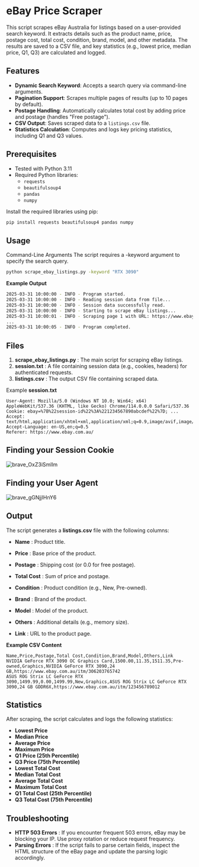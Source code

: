 # eBay Price Scraper

This script scrapes eBay Australia for listings based on a user-provided search keyword. It extracts details such as the product name, price, postage cost, total cost, condition, brand, model, and other metadata. The results are saved to a CSV file, and key statistics (e.g., lowest price, median price, Q1, Q3) are calculated and logged.

## Features

- **Dynamic Search Keyword**: Accepts a search query via command-line arguments.
- **Pagination Support**: Scrapes multiple pages of results (up to 10 pages by default).
- **Postage Handling**: Automatically calculates total cost by adding price and postage (handles "Free postage").
- **CSV Output**: Saves scraped data to a `listings.csv` file.
- **Statistics Calculation**: Computes and logs key pricing statistics, including Q1 and Q3 values.

## Prerequisites

- Tested with Python 3.11
- Required Python libraries:
  - `requests`
  - `beautifulsoup4`
  - `pandas`
  - `numpy`

Install the required libraries using pip:

```bash
pip install requests beautifulsoup4 pandas numpy
```

## Usage
Command-Line Arguments
The script requires a -keyword argument to specify the search query.

```bash
python scrape_ebay_listings.py -keyword "RTX 3090"
```

**Example Output**

```bash
2025-03-31 10:00:00 - INFO - Program started.
2025-03-31 10:00:00 - INFO - Reading session data from file...
2025-03-31 10:00:00 - INFO - Session data successfully read.
2025-03-31 10:00:00 - INFO - Starting to scrape eBay listings...
2025-03-31 10:00:01 - INFO - Scraping page 1 with URL: https://www.ebay.com.au/sch/i.html?_nkw=RTX+3090&_sacat=0&LH_BIN=1&_pgn=1
...
2025-03-31 10:00:05 - INFO - Program completed.
```

## Files

1. **scrape_ebay_listings.py** : The main script for scraping eBay listings.
2. **session.txt** : A file containing session data (e.g., cookies, headers) for authenticated requests.
3. **listings.csv** : The output CSV file containing scraped data.

Example **session.txt**
```plaintext
User-Agent: Mozilla/5.0 (Windows NT 10.0; Win64; x64) AppleWebKit/537.36 (KHTML, like Gecko) Chrome/114.0.0.0 Safari/537.36
Cookie: ebay=%7B%22session-id%22%3A%221234567890abcdef%22%7D; ...
Accept: text/html,application/xhtml+xml,application/xml;q=0.9,image/avif,image/webp,*/*;q=0.8
Accept-Language: en-US,en;q=0.5
Referer: https://www.ebay.com.au/
```

## Finding your Session Cookie
![brave_OxZ3iSmllm](https://github.com/user-attachments/assets/afb205eb-563e-4fa1-b482-0ccbbb03508c)

## Finding your User Agent
![brave_gGNjjIHnY6](https://github.com/user-attachments/assets/81f36b57-4fd2-4812-8943-cb8d6b7188e6)

## Output
The script generates a **listings.csv** file with the following columns:

- **Name** : Product title.
- **Price** : Base price of the product.
- **Postage** : Shipping cost (or 0.0 for free postage).
- **Total Cost** : Sum of price and postage.
- **Condition** : Product condition (e.g., New, Pre-owned).

- **Brand** : Brand of the product.
- **Model** : Model of the product.
- **Others** : Additional details (e.g., memory size).
- **Link** : URL to the product page.

**Example CSV Content**
```csv
Name,Price,Postage,Total Cost,Condition,Brand,Model,Others,Link
NVIDIA GeForce RTX 3090 OC Graphics Card,1500.00,11.35,1511.35,Pre-owned,Graphics,NVIDIA GeForce RTX 3090,24 GB,https://www.ebay.com.au/itm/306203765742
ASUS ROG Strix LC GeForce RTX 3090,1499.99,0.00,1499.99,New,Graphics,ASUS ROG Strix LC GeForce RTX 3090,24 GB GDDR6X,https://www.ebay.com.au/itm/123456789012
```

## Statistics
After scraping, the script calculates and logs the following statistics:

- **Lowest Price**
- **Median Price**
- **Average Price**
- **Maximum Price**
- **Q1 Price (25th Percentile)**
- **Q3 Price (75th Percentile)**
- **Lowest Total Cost**
- **Median Total Cost**
- **Average Total Cost**
- **Maximum Total Cost**
- **Q1 Total Cost (25th Percentile)**
- **Q3 Total Cost (75th Percentile)**

## Troubleshooting
- **HTTP 503 Errors** : If you encounter frequent 503 errors, eBay may be blocking your IP. Use proxy rotation or reduce request frequency.
- **Parsing Errors** : If the script fails to parse certain fields, inspect the HTML structure of the eBay page and update the parsing logic accordingly.
